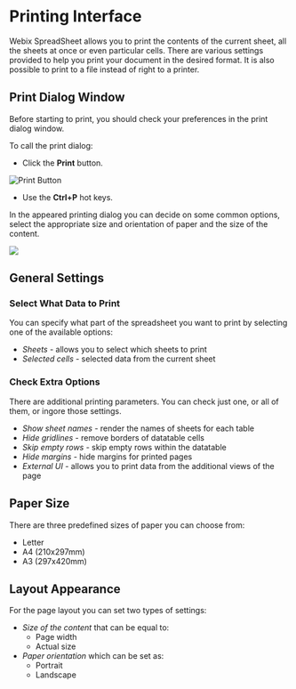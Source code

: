 # Printing Interface

Webix SpreadSheet allows you to print the contents of the current sheet, all the sheets at once or even particular cells. There are various settings provided to help you print your document in the desired format. It is also possible to print to a file instead of right to a printer.

## Print Dialog Window

Before starting to print, you should check your preferences in the print dialog window.

To call the print dialog:

* Click the **Print** button.

![Print Button](.gitbook/assets/print\_button.png)

* Use the **Ctrl+P** hot keys.&#x20;

In the appeared printing dialog you can decide on some common options, select the appropriate size and orientation of paper and the size of the content.

![](.gitbook/assets/spreadsheet\_print.png)

## General Settings

### Select What Data to Print

You can specify what part of the spreadsheet you want to print by selecting one of the available options:

* _Sheets_ - allows you to select which sheets to print
* _Selected cells_ - selected data from the current sheet

### Check Extra Options

There are additional printing parameters. You can check just one, or all of them, or ingore those settings.

* _Show sheet names_ - render the names of sheets for each table&#x20;
* _Hide gridlines_ - remove borders of datatable cells
* _Skip empty rows_ - skip empty rows within the datatable&#x20;
* _Hide margins_ - hide margins for printed pages&#x20;
* _External UI_ - allows you to print data from the additional views of the page

## Paper Size

There are three predefined sizes of paper you can choose from:

* Letter&#x20;
* A4 (210x297mm)
* A3 (297x420mm)

## Layout Appearance

For the page layout you can set two types of settings:

* _Size of the content_ that can be equal to:
  * Page width
  * Actual size
* _Paper orientation_ which can be set as:
  * Portrait
  * Landscape
